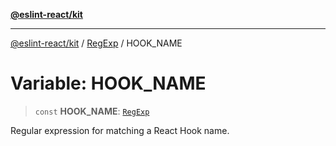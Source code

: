 [**@eslint-react/kit**](../../../../README.md)

***

[@eslint-react/kit](../../../../README.md) / [RegExp](../README.md) / HOOK\_NAME

# Variable: HOOK\_NAME

> `const` **HOOK\_NAME**: [`RegExp`](https://developer.mozilla.org/docs/Web/JavaScript/Reference/Global_Objects/RegExp)

Regular expression for matching a React Hook name.

